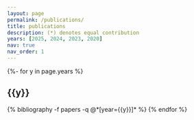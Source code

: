 ```yaml
---
layout: page
permalink: /publications/
title: publications
description: (*) denotes equal contribution
years: [2025, 2024, 2023, 2020]
nav: true
nav_order: 1
---
```


<!-- _pages/publications.md -->
<div class="publications">

{%- for y in page.years %}

  <h2 class="year">{{y}}</h2>
  {% bibliography -f papers -q @*[year={{y}}]* %}
{% endfor %}

</div>
